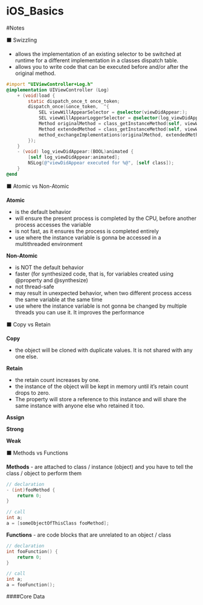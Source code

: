 # iOS_Basics


#Notes



:black_large_square: Swizzling
 * allows the implementation of an existing selector to be switched at runtime for a different implementation in a classes dispatch table. 
 * allows you to write code that can be executed before and/or after the original method.

```objective-c
#import "UIViewController+Log.h"
@implementation UIViewController (Log)
    + (void)load {
        static dispatch_once_t once_token;
        dispatch_once(&once_token,  ^{
            SEL viewWillAppearSelector = @selector(viewDidAppear:);
            SEL viewWillAppearLoggerSelector = @selector(log_viewDidAppear:);
            Method originalMethod = class_getInstanceMethod(self, viewWillAppearSelector);
            Method extendedMethod = class_getInstanceMethod(self, viewWillAppearLoggerSelector);
            method_exchangeImplementations(originalMethod, extendedMethod);
        });
    }
    - (void) log_viewDidAppear:(BOOL)animated {
        [self log_viewDidAppear:animated];
        NSLog(@"viewDidAppear executed for %@", [self class]);
    }
@end
```



:black_large_square:  Atomic vs Non-Atomic 

__Atomic__
 * is the default behavior
 * will ensure the present process is completed by the CPU, before another process accesses the variable
 * is not fast, as it ensures the process is completed entirely
 * use where the instance variable is gonna be accessed in a multithreaded environment

__Non-Atomic__
 * is NOT the default behavior
 * faster (for synthesized code, that is, for variables created using @property and @synthesize)
 * not thread-safe
 * may result in unexpected behavior, when two different process access the same variable at the same time
 * use where the instance variable is not gonna be changed by multiple threads you can use it. It improves the performance



:black_large_square:  Copy vs Retain 

__Copy__
 * the object will be cloned with duplicate values. It is not shared with any one else.

__Retain__
 * the retain count increases by one. 
 * the instance of the object will be kept in memory until it’s retain count drops to zero. 
 * The property will store a reference to this instance and will share the same instance with anyone else who retained it too.

__Assign__
 

__Strong__
  

__Weak__



:black_large_square:  Methods vs Functions 

__Methods__ -  are attached to class / instance (object) and you have to tell the class / object to perform them

```objective-c
// declaration
- (int)fooMethod {
    return 0;
}

// call
int a;
a = [someObjectOfThisClass fooMethod];
```

__Functions__ - are code blocks that are unrelated to an object / class

```objective-c
// declaration
int fooFunction() {
    return 0;
}

// call
int a;
a = fooFunction();
```


####Core Data





